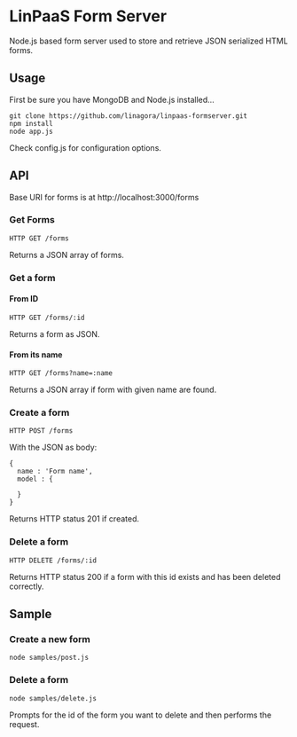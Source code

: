 # LinPaaS Form Server

Node.js based form server used to store and retrieve JSON serialized HTML forms.

## Usage

First be sure you have MongoDB and Node.js installed...

    git clone https://github.com/linagora/linpaas-formserver.git
    npm install
    node app.js

Check config.js for configuration options.

## API

Base URI for forms is at http://localhost:3000/forms

### Get Forms

    HTTP GET /forms

Returns a JSON array of forms.

### Get a form

#### From ID

    HTTP GET /forms/:id

Returns a form as JSON.

#### From its name

    HTTP GET /forms?name=:name

Returns a JSON array if form with given name are found.

### Create a form

    HTTP POST /forms

With the JSON as body:

    {
      name : 'Form name',
      model : {

      }
    }

Returns HTTP status 201 if created.

### Delete a form

    HTTP DELETE /forms/:id

Returns HTTP status 200 if a form with this id exists and has been deleted correctly.

## Sample

### Create a new form

    node samples/post.js

### Delete a form

    node samples/delete.js

Prompts for the id of the form you want to delete and then performs the request.

